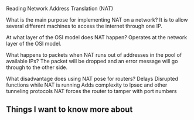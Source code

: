 Reading
Network Address Translation (NAT)

What is the main purpose for implementing NAT on a network?
It is to allow several different machines to access the internet through one IP.

At what layer of the OSI model does NAT happen?
Operates at the network layer of the OSI model.

What happens to packets when NAT runs out of addresses in the pool of available IPs?
The packet will be dropped and an error message will go through to the other side.

What disadvantage does using NAT pose for routers?
Delays
Disrupted functions while NAT is running
Adds complexity to Ipsec and other tunneling protocols
NAT forces the router to tamper with port numbers

## Things I want to know more about
